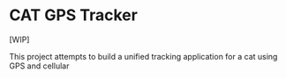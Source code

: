 # CAT GPS Tracker

[WIP]

This project attempts to build a unified tracking application for a cat using GPS and cellular 
